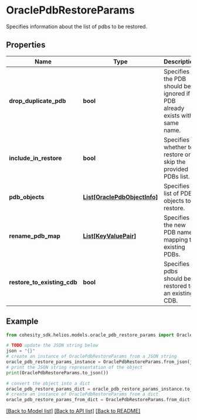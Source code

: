 # OraclePdbRestoreParams

Specifies information about the list of pdbs to be restored.

## Properties

Name | Type | Description | Notes
------------ | ------------- | ------------- | -------------
**drop_duplicate_pdb** | **bool** | Specifies if the PDB should be ignored if a PDB already exists with same name. | [optional] 
**include_in_restore** | **bool** | Specifies whether to restore or skip the provided PDBs list. | [optional] 
**pdb_objects** | [**List[OraclePdbObjectInfo]**](OraclePdbObjectInfo.md) | Specifies list of PDB objects to restore. | [optional] 
**rename_pdb_map** | [**List[KeyValuePair]**](KeyValuePair.md) | Specifies the new PDB name mapping to existing PDBs. | [optional] 
**restore_to_existing_cdb** | **bool** | Specifies if pdbs should be restored to an existing CDB. | [optional] 

## Example

```python
from cohesity_sdk.helios.models.oracle_pdb_restore_params import OraclePdbRestoreParams

# TODO update the JSON string below
json = "{}"
# create an instance of OraclePdbRestoreParams from a JSON string
oracle_pdb_restore_params_instance = OraclePdbRestoreParams.from_json(json)
# print the JSON string representation of the object
print(OraclePdbRestoreParams.to_json())

# convert the object into a dict
oracle_pdb_restore_params_dict = oracle_pdb_restore_params_instance.to_dict()
# create an instance of OraclePdbRestoreParams from a dict
oracle_pdb_restore_params_from_dict = OraclePdbRestoreParams.from_dict(oracle_pdb_restore_params_dict)
```
[[Back to Model list]](../README.md#documentation-for-models) [[Back to API list]](../README.md#documentation-for-api-endpoints) [[Back to README]](../README.md)


